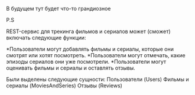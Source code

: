 В будущем тут будет что-то грандиозное


P.S

REST-сервис для трекинга фильмов и сериалов может (сможет) включать следующие функции:

*Пользователи могут добавлять фильмы и сериалы, которые они смотрят или хотят посмотреть.
*Пользователи могут отмечать, какие эпизоды сериалов они уже посмотрели.
*Пользователи могут оценивать фильмы и сериалы и оставлять отзывы.

Были выделены следующие сущности:
  Пользователи (Users)
  Фильмы и сериалы (MoviesAndSeries)
  Отзывы (Reviews)

